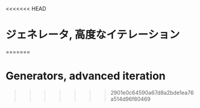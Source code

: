 
<<<<<<< HEAD
# ジェネレータ, 高度なイテレーション
=======
# Generators, advanced iteration
>>>>>>> 2901e0c64590a67d8a2bde1ea76a514d96f80469

